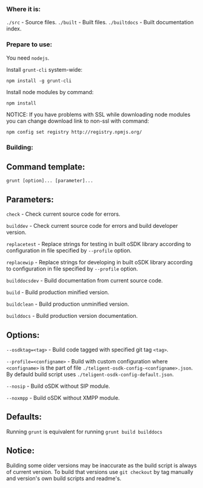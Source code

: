 ### Where it is:

`./src` - Source files.
`./built` - Built files.
`./builtdocs` - Built documentation index.

### Prepare to use:

You need `nodejs`.

Install `grunt-cli` system-wide:

    npm install -g grunt-cli

Install node modules by command:

    npm install

NOTICE:
If you have problems with SSL while downloading node modules you can change download link to non-ssl with command:

    npm config set registry http://registry.npmjs.org/

### Building:

## Command template:

    grunt [option]... [parameter]...

## Parameters:

`check` - Check current source code for errors.

`builddev` - Check current source code for errors and build developer version.

`replacetest` - Replace strings for testing in built oSDK library according to configuration in file specified by `--profile` option.

`replacewip` - Replace strings for developing in built oSDK library according to configuration in file specified by `--profile` option.

`builddocsdev` - Build documentation from current source code.

`build` - Build production minified version.

`buildclean` - Build production unminified version.

`builddocs` - Build production version documentation.

## Options:

`--osdktag=<tag>` - Build code tagged with specified git tag `<tag>`.

`--profile=<configname>` - Build with custom configuration where `<configname>` is the part of file `./teligent-osdk-config-<configname>.json`. By defauld build script uses `./teligent-osdk-config-default.json`.

`--nosip` - Build oSDK without SIP module.

`--noxmpp` - Build oSDK without XMPP module.

## Defaults:

Running `grunt` is equivalent for running `grunt build builddocs`

## Notice:

Building some older versions may be inaccurate as the build script is always of current version. To build that versions use `git checkout` by tag manually and version's own build scripts and readme's.